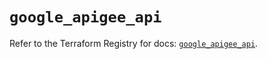 # `google_apigee_api`

Refer to the Terraform Registry for docs: [`google_apigee_api`](https://registry.terraform.io/providers/hashicorp/google-beta/6.21.0/docs/resources/google_apigee_api).
